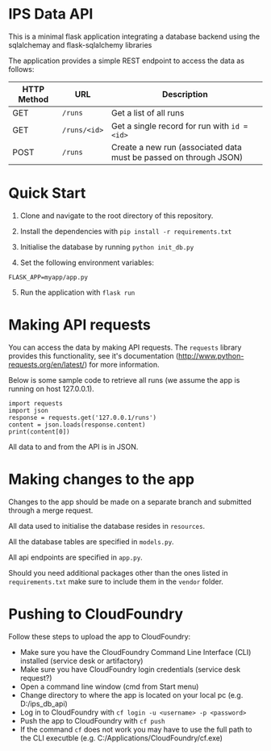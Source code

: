 # IPS Data API

This is a minimal flask application integrating a database backend using the sqlalchemay and flask-sqlalchemy libraries

The application provides a simple REST endpoint to access the data as follows:

|HTTP Method | URL | Description |
|------------|-----|-------------|
| GET | `/runs`| Get a list of all runs |
| GET | `/runs/<id>` | Get a single record for run with `id = <id>` |
| POST | `/runs` | Create a new run (associated data must be passed on through JSON) |

# Quick Start

1. Clone and navigate to the root directory of this repository.

2. Install the dependencies with `pip install -r requirements.txt`

3. Initialise the database by running `python init_db.py`

4. Set the following environment variables:
```
FLASK_APP=myapp/app.py
```

5. Run the application with `flask run`


# Making API requests

You can access the data by making API requests. The `requests` library provides this functionality, see it's documentation (http://www.python-requests.org/en/latest/) for more information.

Below is some sample code to retrieve all runs (we assume the app is running on host 127.0.0.1).

```
import requests
import json
response = requests.get('127.0.0.1/runs')
content = json.loads(response.content)
print(content[0])
```

All data to and from the API is in JSON.


# Making changes to the app

Changes to the app should be made on a separate branch and submitted through a merge request.

All data used to initialise the database resides in `resources`.

All the database tables are specified in `models.py`.

All api endpoints are specified in `app.py`.

Should you need additional packages other than the ones listed in `requirements.txt` make sure to include them in the `vendor` folder.


# Pushing to CloudFoundry

Follow these steps to upload the app to CloudFoundry:

* Make sure you have the CloudFoundry Command Line Interface (CLI) installed (service desk or artifactory)
* Make sure you have CloudFoundry login credentials (service desk request?)
* Open a command line window (cmd from Start menu)
* Change directory to where the app is located on your local pc (e.g. D:/ips_db_api)
* Log in to CloudFoundry with `cf login -u <username> -p <password>`
* Push the app to CloudFoundry with `cf push`
* If the command `cf` does not work you may have to use the full path to the CLI executble (e.g. C:/Applications/CloudFoundry/cf.exe)